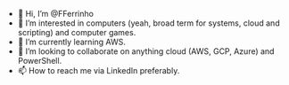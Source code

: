 - 👋 Hi, I’m @FFerrinho
- 👀 I’m interested in computers (yeah, broad term for systems, cloud and scripting) and computer games.
- 🌱 I’m currently learning AWS.
- 💞️ I’m looking to collaborate on anything cloud (AWS, GCP, Azure) and PowerShell.
- 📫 How to reach me via LinkedIn preferably.

<!---
FFerrinho/FFerrinho is a ✨ special ✨ repository because its `README.md` (this file) appears on your GitHub profile.
You can click the Preview link to take a look at your changes.
--->
